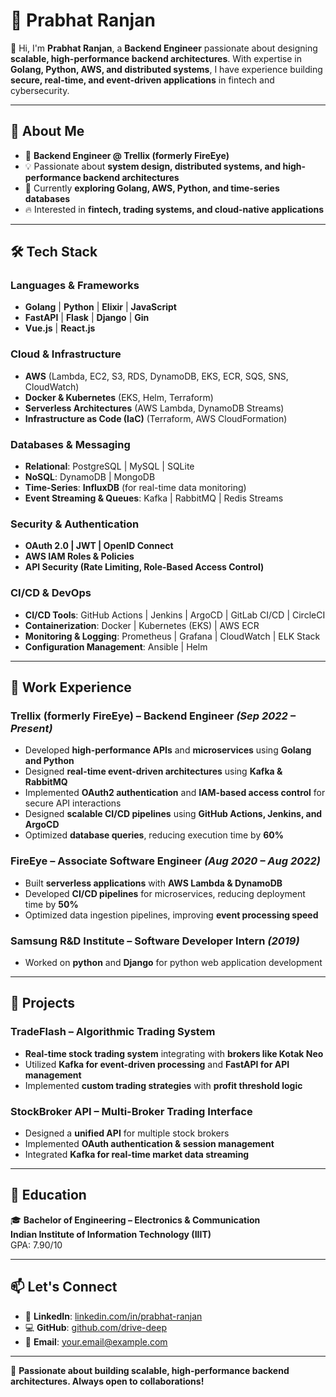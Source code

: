 # 🚀 Prabhat Ranjan  

👋 Hi, I'm **Prabhat Ranjan**, a **Backend Engineer** passionate about designing **scalable, high-performance backend architectures**. With expertise in **Golang, Python, AWS, and distributed systems**, I have experience building **secure, real-time, and event-driven applications** in fintech and cybersecurity.  

---

## 🔹 About Me  
- 💼 **Backend Engineer @ Trellix (formerly FireEye)**  
- 💡 Passionate about **system design, distributed systems, and high-performance backend architectures**  
- 🎯 Currently **exploring Golang, AWS, Python, and time-series databases**  
- 🔥 Interested in **fintech, trading systems, and cloud-native applications**  

---

## 🛠️ Tech Stack  

### **Languages & Frameworks**  
- **Golang** | **Python** | **Elixir** | **JavaScript**  
- **FastAPI** | **Flask** | **Django** | **Gin**  
- **Vue.js** | **React.js**  

### **Cloud & Infrastructure**  
- **AWS** (Lambda, EC2, S3, RDS, DynamoDB, EKS, ECR, SQS, SNS, CloudWatch)  
- **Docker & Kubernetes** (EKS, Helm, Terraform)  
- **Serverless Architectures** (AWS Lambda, DynamoDB Streams)  
- **Infrastructure as Code (IaC)** (Terraform, AWS CloudFormation)  

### **Databases & Messaging**  
- **Relational**: PostgreSQL | MySQL | SQLite  
- **NoSQL**: DynamoDB | MongoDB  
- **Time-Series**: **InfluxDB** (for real-time data monitoring)  
- **Event Streaming & Queues**: Kafka | RabbitMQ | Redis Streams  

### **Security & Authentication**  
- **OAuth 2.0 | JWT | OpenID Connect**  
- **AWS IAM Roles & Policies**  
- **API Security (Rate Limiting, Role-Based Access Control)**  

### **CI/CD & DevOps**  
- **CI/CD Tools**: GitHub Actions | Jenkins | ArgoCD | GitLab CI/CD | CircleCI  
- **Containerization**: Docker | Kubernetes (EKS) | AWS ECR  
- **Monitoring & Logging**: Prometheus | Grafana | CloudWatch | ELK Stack  
- **Configuration Management**: Ansible | Helm  

---

## 💼 Work Experience  

### **Trellix (formerly FireEye) – Backend Engineer** *(Sep 2022 – Present)*  
- Developed **high-performance APIs** and **microservices** using **Golang and Python**  
- Designed **real-time event-driven architectures** using **Kafka & RabbitMQ**  
- Implemented **OAuth2 authentication** and **IAM-based access control** for secure API interactions  
- Designed **scalable CI/CD pipelines** using **GitHub Actions, Jenkins, and ArgoCD**  
- Optimized **database queries**, reducing execution time by **60%**  

### **FireEye – Associate Software Engineer** *(Aug 2020 – Aug 2022)*  
- Built **serverless applications** with **AWS Lambda & DynamoDB**  
- Developed **CI/CD pipelines** for microservices, reducing deployment time by **50%**  
- Optimized data ingestion pipelines, improving **event processing speed**  

### **Samsung R&D Institute – Software Developer Intern** *(2019)*  
- Worked on **python** and **Django** for  python web application development  

---

## 🚀 Projects  

### **TradeFlash – Algorithmic Trading System**  
- **Real-time stock trading system** integrating with **brokers like Kotak Neo**  
- Utilized **Kafka for event-driven processing** and **FastAPI for API management**  
- Implemented **custom trading strategies** with **profit threshold logic**  

### **StockBroker API – Multi-Broker Trading Interface**  
- Designed a **unified API** for multiple stock brokers  
- Implemented **OAuth authentication & session management**  
- Integrated **Kafka for real-time market data streaming**  

---

## 📖 Education  
🎓 **Bachelor of Engineering – Electronics & Communication**  
**Indian Institute of Information Technology (IIIT)**  
GPA: 7.90/10  

---

## 📫 Let's Connect  
- 🔗 **LinkedIn**: [linkedin.com/in/prabhat-ranjan](https://www.linkedin.com/in/prabhat-ranjan-47078414a/)  
- 💻 **GitHub**: [github.com/drive-deep](https://github.com/drive-deep)  
- 📩 **Email**: [your.email@example.com](rprabhat760@gmail.com)  

---

🚀 **Passionate about building scalable, high-performance backend architectures. Always open to collaborations!**  

